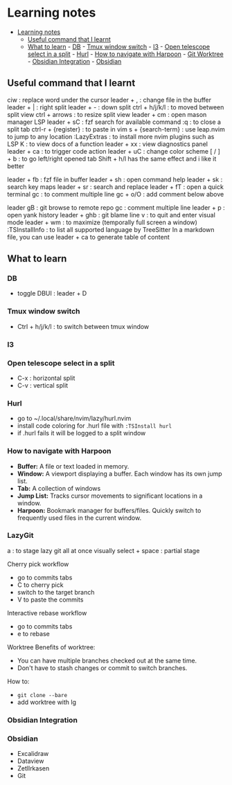# Learning notes

<!--toc:start-->

- [Learning notes](#learning-notes)
  - [Useful command that I learnt](#useful-command-that-i-learnt)
  - [What to learn](#what-to-learn) - [DB](#db) - [Tmux window switch](#tmux-window-switch) - [I3](#i3) - [Open telescope select in a split](#open-telescope-select-in-a-split) - [Hurl](#hurl) - [How to navigate with Harpoon](#how-to-navigate-with-harpoon) - [Git Worktree](#git-worktree) - [Obsidian Integration](#obsidian-integration) - [Obsidian](#obsidian)
  <!--toc:end-->

## Useful command that I learnt

ciw : replace word under the cursor
leader + , : change file in the buffer
leader + | : right split
leader + - : down split
ctrl + h/j/k/l : to moved between split view
ctrl + arrows : to resize split view
leader + cm : open mason manager LSP
leader + sC : fzf search for available command
:q : to close a split tab
ctrl-r + {register} : to paste in vim
s + {search-term} : use leap.nvim to jump to any location
:LazyExtras : to install more nvim plugins such as LSP
K : to view docs of a function
leader + xx : view diagnostics panel
leader + ca : to trigger code action
leader + uC : change color scheme
\[ / \] + b : to go left/right opened tab
Shift + h/l has the same effect and i like it better

leader + fb : fzf file in buffer
leader + sh : open command help
leader + sk : search key maps
leader + sr : search and replace
leader + fT : open a quick terminal
gc : to comment multiple line
gc + o/O : add comment below above

<!--this is a comment-->

leader gB : git browse to remote repo
gc : comment multiple line
leader + p : open yank history
leader + ghb : git blame line
v : to quit and enter visual mode
leader + wm : to maximize (temporally full screen a window)
:TSInstallInfo : to list all supported language by TreeSitter
In a markdown file, you can use leader + ca to generate table of content

## What to learn

### DB

- toggle DBUI : leader + D

### Tmux window switch

- Ctrl + h/j/k/l : to switch between tmux window

### I3

### Open telescope select in a split

- C-x : horizontal split
- C-v : vertical split

### Hurl

- go to ~/.local/share/nvim/lazy/hurl.nvim
- install code coloring for .hurl file with `:TSInstall hurl`
- if .hurl fails it will be logged to a split window

### How to navigate with Harpoon

- **Buffer:** A file or text loaded in memory.
- **Window:** A viewport displaying a buffer. Each window has its own jump list.
- **Tab:** A collection of windows
- **Jump List:** Tracks cursor movements to significant locations in a window.
- **Harpoon:** Bookmark manager for buffers/files. Quickly switch to frequently
  used files in the current window.

### LazyGit

a : to stage lazy git all at once
visually select + space : partial stage

Cherry pick workflow

- go to commits tabs
- C to cherry pick
- switch to the target branch
- V to paste the commits

Interactive rebase workflow

- go to commits tabs
- e to rebase

Worktree
Benefits of worktree:

- You can have multiple branches checked out at the same time.
- Don't have to stash changes or commit to switch branches.

How to:

- `git clone --bare`
- add worktree with lg

### Obsidian Integration

### Obsidian

- Excalidraw
- Dataview
- Zetllrkasen
- Git

